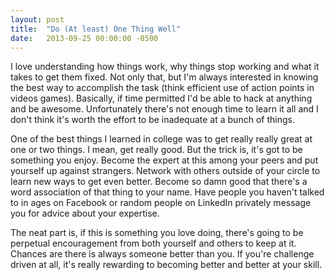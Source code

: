 ```yaml
---
layout: post
title:  "Do (At least) One Thing Well"
date:   2013-09-25 00:00:00 -0500
---
```


I love understanding how things work, why things stop working and what it takes to get them fixed. Not only that, but I'm always interested in knowing the best way to accomplish the task (think efficient use of action points in videos games). Basically, if time permitted I'd be able to hack at anything and be awesome. Unfortunately there's not enough time to learn it all and I don't think it's worth the effort to be inadequate at a bunch of things.

One of the best things I learned in college was to get really really great at one or two things. I mean, get really good. But the trick is, it's got to be something you enjoy. Become the expert at this among your peers and put yourself up against strangers. Network with others outside of your circle to learn new ways to get even better. Become so damn good that there's a word association of that thing to your name. Have people you haven't talked to in ages on Facebook or random people on LinkedIn privately message you for advice about your expertise.

The neat part is, if this is something you love doing, there's going to be perpetual encouragement from both yourself and others to keep at it. Chances are there is always someone better than you. If you're challenge driven at all, it's really rewarding to becoming better and better at your skill.